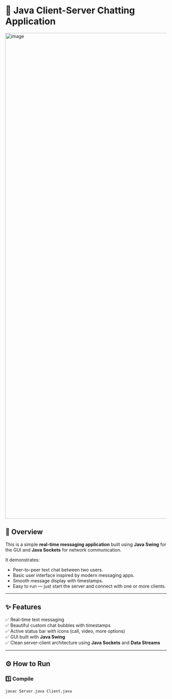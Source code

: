 # 💬 Java Client-Server Chatting Application
<img width="2558" height="1513" alt="image" src="https://github.com/user-attachments/assets/2d425316-8839-4cbc-b0c5-3e4ef138e7c9" />

## 📌 Overview

This is a simple **real-time messaging application** built using **Java Swing** for the GUI and **Java Sockets** for network communication.

It demonstrates:
- Peer-to-peer text chat between two users.
- Basic user interface inspired by modern messaging apps.
- Smooth message display with timestamps.
- Easy to run — just start the server and connect with one or more clients.

---

## ✨ Features

✅ Real-time text messaging  
✅ Beautiful custom chat bubbles with timestamps  
✅ Active status bar with icons (call, video, more options)  
✅ GUI built with **Java Swing**  
✅ Clean server-client architecture using **Java Sockets** and **Data Streams**  

---

## ⚙️ How to Run

### 1️⃣ **Compile**

```bash
javac Server.java Client.java
